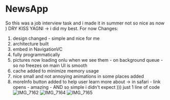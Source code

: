 # NewsApp
So this was a job interview task and i made it in summer not so nice as now ) 
DRY KISS YAGNI -> i did my best. For now 
Changes:
1) design changed - simple and nice for me 
2) architecture built
3) embed in NavigationVC
4) fully programmatically
5) pictures now loading onlu when we see them - on background queue - so no freezes on main UI is smooth 
6) cache added to minimize memory usage
7) nice small and not annoying animations in some places added
8) moreInfo button added to help user learn more about -> in safari - link opens - amazing - AND so simple i didn't expect ))) just 1 line of code 
![IMG_7162](https://user-images.githubusercontent.com/88098218/148547682-61d2a242-86eb-493e-bf11-8de0d364e5aa.PNG)
![IMG_7164](https://user-images.githubusercontent.com/88098218/148547697-f2eef171-e7a3-4811-8032-eeada858ce61.PNG)
![IMG_7165](https://user-images.githubusercontent.com/88098218/148547705-b81035aa-835a-4794-aa59-67b95903c887.PNG)
